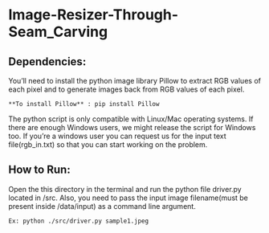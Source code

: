 # Image-Resizer-Through-Seam_Carving
## Dependencies:
You’ll need to install the python image library Pillow to extract RGB
values of each pixel and to generate images back from RGB values of
each pixel.
```
**To install Pillow** : pip install Pillow
```
The python script is only compatible with Linux/Mac operating systems.
If there are enough Windows users, we might release the script for
Windows too.
If you’re a windows user you can request us for the input text
file(rgb_in.txt) so that you can start working on the problem.
## How to Run:
Open the this directory in the terminal and run the python file driver.py
located in /src. Also, you need to pass the input image filename(must be
present inside /data/input) as a command line argument.
```
Ex: python ./src/driver.py sample1.jpeg
```
